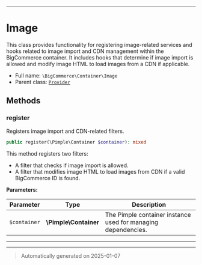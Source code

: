 ***

# Image

This class provides functionality for registering image-related services and hooks related to
image import and CDN management within the BigCommerce container. It includes hooks that
determine if image import is allowed and modify image HTML to load images from a CDN if applicable.



* Full name: `\BigCommerce\Container\Image`
* Parent class: [`Provider`](./classes/BigCommerce/Container/Provider.md)




## Methods


### register

Registers image import and CDN-related filters.

```php
public register(\Pimple\Container $container): mixed
```

This method registers two filters:
- A filter that checks if image import is allowed.
- A filter that modifies image HTML to load images from CDN if a valid BigCommerce ID is found.






**Parameters:**

| Parameter | Type | Description |
|-----------|------|-------------|
| `$container` | **\Pimple\Container** | The Pimple container instance used for managing dependencies. |





***


***
> Automatically generated on 2025-01-07

